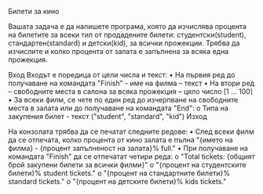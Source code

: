 Билети за кино

Вашата задача е да напишете програма, която да изчислява процента на билетите за всеки тип от продадените билети: студентски(student), стандартен(standard) и детски(kid), за всички прожекции. Трябва да изчислите и колко процента от залата е запълнена за всяка една прожекция.

Вход
Входът е поредица от цели числа и текст:
•	На първия ред до получаване на командата "Finish" - име на филма – текст
•	На втори ред – свободните места в салона за всяка прожекция – цяло число [1 … 100]
•	За всеки филм, се чете по един ред до изчерпване на свободните места в залата или до получаване на командата "End":
o	Типа на закупения билет - текст ("student", "standard", "kid")
Изход

На конзолата трябва да се печатат следните редове:
•	След всеки филм да се отпечата, колко процента от кино залата е пълна
"{името на филма} - {процент запълненост на залата}% full."
•	При получаване на командата "Finish" да се отпечатат четири реда:
o	"Total tickets: {общият брой закупени билети за всички филми}"
o	"{процент на студентските билети}% student tickets."
o	"{процент на стандартните билети}% standard tickets."
o	"{процент на детските билети}% kids tickets."
